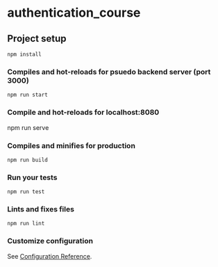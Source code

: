 # authentication_course

## Project setup

```
npm install
```

### Compiles and hot-reloads for psuedo backend server (port 3000)

```
npm run start
```
### Compile and hot-reloads for localhost:8080
npm run serve

### Compiles and minifies for production

```
npm run build
```

### Run your tests

```
npm run test
```

### Lints and fixes files

```
npm run lint
```

### Customize configuration

See [Configuration Reference](https://cli.vuejs.org/config/).
